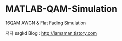 MATLAB-QAM-Simulation
=====================

16QAM AWGN & Flat Fading Simulation

저자 ssgkd
Blog : http://iamaman.tistory.com
